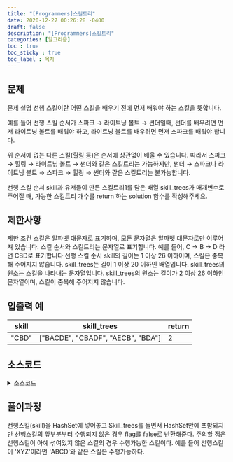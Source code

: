 ```yaml
---
title: "[Programmers]스킬트리"
date: 2020-12-27 00:26:28 -0400
draft: false
description: "[Programmers]스킬트리"
categories: [알고리즘]
toc : true
toc_sticky : true
toc_label : 목차
---
```


## 문제

문제 설명
선행 스킬이란 어떤 스킬을 배우기 전에 먼저 배워야 하는 스킬을 뜻합니다.

예를 들어 선행 스킬 순서가 스파크 → 라이트닝 볼트 → 썬더일때, 썬더를 배우려면 먼저 라이트닝 볼트를 배워야 하고, 라이트닝 볼트를 배우려면 먼저 스파크를 배워야 합니다.

위 순서에 없는 다른 스킬(힐링 등)은 순서에 상관없이 배울 수 있습니다. 따라서 스파크 → 힐링 → 라이트닝 볼트 → 썬더와 같은 스킬트리는 가능하지만, 썬더 → 스파크나 라이트닝 볼트 → 스파크 → 힐링 → 썬더와 같은 스킬트리는 불가능합니다.

선행 스킬 순서 skill과 유저들이 만든 스킬트리1를 담은 배열 skill_trees가 매개변수로 주어질 때, 가능한 스킬트리 개수를 return 하는 solution 함수를 작성해주세요.

## 제한사항

제한 조건
스킬은 알파벳 대문자로 표기하며, 모든 문자열은 알파벳 대문자로만 이루어져 있습니다.
스킬 순서와 스킬트리는 문자열로 표기합니다.
예를 들어, C → B → D 라면 CBD로 표기합니다
선행 스킬 순서 skill의 길이는 1 이상 26 이하이며, 스킬은 중복해 주어지지 않습니다.
skill_trees는 길이 1 이상 20 이하인 배열입니다.
skill_trees의 원소는 스킬을 나타내는 문자열입니다.
skill_trees의 원소는 길이가 2 이상 26 이하인 문자열이며, 스킬이 중복해 주어지지 않습니다.

## 입출력 예

|skill|skill_trees|return|
|---|---|---|
|"CBD"|["BACDE", "CBADF", "AECB", "BDA"]|2|

## 소스코드

<details>
<summary>소스코드</summary>
<div markdown="1">

```java
import java.util.*;
class Solution {
public int solution(String skill, String[] skill_trees) {
		int answer = 0;
		HashSet<Character> set = new HashSet<>();

		for(int i=0;i<skill.length();i++) {
			set.add(skill.charAt(i));
		}
		for(int i=0;i<skill_trees.length;i++) { 
			boolean flag=true;
			int index=0;
			for(int j=0;j<skill_trees[i].length();j++) {
				if(set.contains(skill_trees[i].charAt(j))) {
					if(skill_trees[i].charAt(j)==skill.charAt(index)) {
						index++;
						if(index==skill.length()) {
							break;
						}
					}else {
						flag=false;
						break;
					}
				}
			}
			if(flag) {
				answer++;
			}
		}

		return answer;
	}
}

```
</div>
</details>

## 풀이과정

선행스킬(skill)을 HashSet에 넣어놓고 Skill_trees를 돌면서 HashSet안에 포함되지만 선행스킬의 앞부분부터 수행되지 않은 경우 flag를 false로 반환해준다.
주의할 점은 선행스킬이 아예 섞여있지 않은 스킬의 경우 수행가능한 스킬이다. 예를 들어 선행스킬이 'XYZ'이라면 'ABCD'와 같은 스킬은 수행가능하다.

